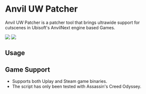 # Anvil UW Patcher
Anvil UW Patcher is a patcher tool that brings ultrawide support for cutscenes in Ubisoft's AnvilNext engine based Games.

![ ](img="https://i.imgur.com/wxE3zFe.jpeg")
![ ](img="https://i.imgur.com/PqKjMz9.jpeg")

## Usage

## Game Support
- Supports both Uplay and Steam game binaries.
- The script has only been tested with Assassin's Creed Odyssey.
